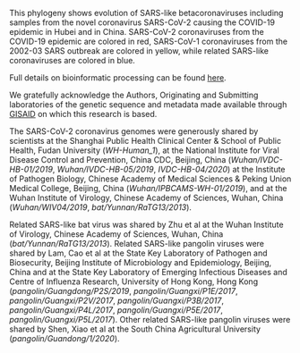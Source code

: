 This phylogeny shows evolution of SARS-like betacoronaviruses including samples from the novel coronavirus SARS-CoV-2 causing the COVID-19 epidemic in Hubei and in China. SARS-CoV-2 coronaviruses from the COVID-19 epidemic are colored in red, SARS-CoV-1 coronaviruses from the 2002-03 SARS outbreak are colored in yellow, while related SARS-like coronaviruses are colored in blue.

Full details on bioinformatic processing can be found [here](https://github.com/blab/sars-like-cov).

We gratefully acknowledge the Authors, Originating and Submitting laboratories of the genetic sequence and metadata made available through [GISAID](https://gisaid.org) on which this research is based.

The SARS-CoV-2 coronavirus genomes were generously shared by scientists at the Shanghai Public Health Clinical Center & School of Public Health, Fudan University (*WH-Human_1*), at the National Institute for Viral Disease Control and Prevention, China CDC, Beijing, China (*Wuhan/IVDC-HB-01/2019*, *Wuhan/IVDC-HB-05/2019*, *IVDC-HB-04/2020*) at the Institute of Pathogen Biology, Chinese Academy of Medical Sciences & Peking Union Medical College, Beijing, China (*Wuhan/IPBCAMS-WH-01/2019*), and at the Wuhan Institute of Virology, Chinese Academy of Sciences, Wuhan, China (*Wuhan/WIV04/2019*, *bat/Yunnan/RaTG13/2013*).

Related SARS-like bat virus  was shared by Zhu et al at the Wuhan Institute of Virology, Chinese Academy of Sciences, Wuhan, China (*bat/Yunnan/RaTG13/2013*). Related SARS-like pangolin viruses were shared by Lam, Cao et al at the State Key Laboratory of Pathogen and Biosecurity, Beijing Institute of Microbiology and Epidemiology, Beijing, China and at the State Key Laboratory of Emerging Infectious Diseases and Centre of Influenza Research, University of Hong Kong, Hong Kong (*pangolin/Guangdong/P2S/2019*, *pangolin/Guangxi/P1E/2017*, *pangolin/Guangxi/P2V/2017*, *pangolin/Guangxi/P3B/2017*, *pangolin/Guangxi/P4L/2017*, *pangolin/Guangxi/P5E/2017*, *pangolin/Guangxi/P5L/2017*). Other related SARS-like pangolin viruses were shared by Shen, Xiao et al at the South China Agricultural University (*pangolin/Guandong/1/2020*).

